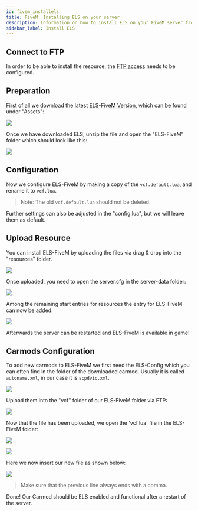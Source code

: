 ```yaml
---
id: fivem_installels
title: FiveM: Installing ELS on your server
description: Information on how to install ELS on your FiveM server from ZAP-Hosting - ZAP-Hosting.com documentation
sidebar_label: Install ELS
---
```


## Connect to FTP

In order to be able to install the resource, the [FTP access](gameserver_ftpaccess.md) needs to be configured.

## Preparation

First of all we download the latest [ELS-FiveM Version](https://github.com/MrDaGree/ELS-FiveM/releases/latest), which can be found under "Assets":

![](https://screensaver01.zap-hosting.com/index.php/s/q7ftdNXaZybDEtg/preview)

Once we have downloaded ELS, unzip the file and open the "ELS-FiveM" folder which should look like this:

![](https://screensaver01.zap-hosting.com/index.php/s/a2pm84dy77izHZg/preview)

## Configuration

Now we configure ELS-FiveM by making a copy of the `vcf.default.lua`, and rename it to `vcf.lua`.

> Note: The old `vcf.default.lua` should not be deleted.

Further settings can also be adjusted in the "config.lua", but we will leave them as default.

## Upload Resource

You can install ELS-FiveM by uploading the files via drag & drop into the "resources" folder.

![](https://screensaver01.zap-hosting.com/index.php/s/PeCsrNmqDgPmaTn/preview)

Once uploaded, you need to open the server.cfg in the server-data folder:

![](https://screensaver01.zap-hosting.com/index.php/s/6LjYGCLFyLJBaS5/preview)

Among the remaining start entries for resources the entry for ELS-FiveM can now be added:

![](https://screensaver01.zap-hosting.com/index.php/s/bqqwkH6d6rX4kcq/preview)

Afterwards the server can be restarted and ELS-FiveM is available in game!

## Carmods Configuration

To add new carmods to ELS-FiveM we first need the ELS-Config which you can often find in the folder of the downloaded carmod. Usually it is called `autoname.xml`, in our case it is `scpdvic.xml`.

![](https://screensaver01.zap-hosting.com/index.php/s/TQCsWyTj3gZaZc6/preview)

Upload them into the "vcf" folder of our ELS-FiveM folder via FTP:

![](https://screensaver01.zap-hosting.com/index.php/s/c8CRmDdW3KDt5Rj/preview)

Now that the file has been uploaded, we open the 'vcf.lua' file in the ELS-FiveM folder:

![](https://screensaver01.zap-hosting.com/index.php/s/6fDTMeDLc5DWeEC/preview)

![](https://screensaver01.zap-hosting.com/index.php/s/2W6SG2eoDq9g9Yo/preview)

Here we now insert our new file as shown below:

![](https://screensaver01.zap-hosting.com/index.php/s/tirH3rHBiq79Rz9/preview)

> Make sure that the previous line always ends with a comma.

Done! Our Carmod should be ELS enabled and functional after a restart of the server.

